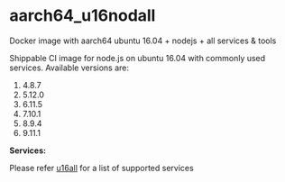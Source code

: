 # aarch64_u16nodall
Docker image with aarch64 ubuntu 16.04 + nodejs + all services &amp; tools

Shippable CI image for node.js on ubuntu 16.04 with commonly used services. Available versions are:


  1.  4.8.7
  2.  5.12.0
  3.  6.11.5
  4.  7.10.1
  5.  8.9.4
  6.  9.11.1

  
**Services:**

Please refer [u16all](https://github.com/dry-dock/aarch64_u16all) for a list of supported services
